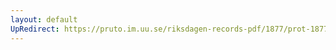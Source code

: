```yaml
---
layout: default
UpRedirect: https://pruto.im.uu.se/riksdagen-records-pdf/1877/prot-1877--ak--030.pdf
---
```

